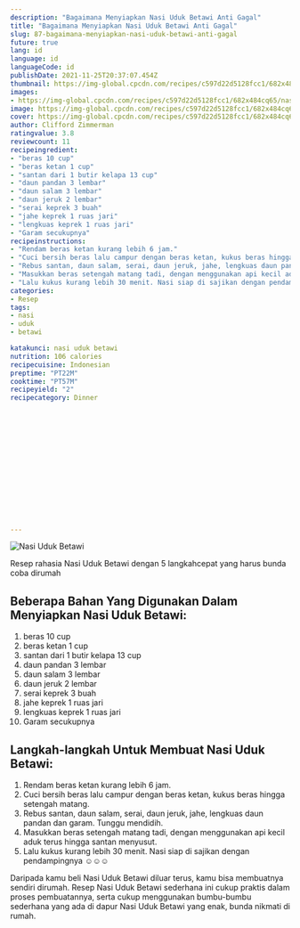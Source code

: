 ```yaml
---
description: "Bagaimana Menyiapkan Nasi Uduk Betawi Anti Gagal"
title: "Bagaimana Menyiapkan Nasi Uduk Betawi Anti Gagal"
slug: 87-bagaimana-menyiapkan-nasi-uduk-betawi-anti-gagal
future: true
lang: id
language: id
languageCode: id
publishDate: 2021-11-25T20:37:07.454Z 
thumbnail: https://img-global.cpcdn.com/recipes/c597d22d5128fcc1/682x484cq65/nasi-uduk-betawi-foto-resep-utama.png
images:
- https://img-global.cpcdn.com/recipes/c597d22d5128fcc1/682x484cq65/nasi-uduk-betawi-foto-resep-utama.png
image: https://img-global.cpcdn.com/recipes/c597d22d5128fcc1/682x484cq65/nasi-uduk-betawi-foto-resep-utama.png
cover: https://img-global.cpcdn.com/recipes/c597d22d5128fcc1/682x484cq65/nasi-uduk-betawi-foto-resep-utama.png
author: Clifford Zimmerman
ratingvalue: 3.8
reviewcount: 11
recipeingredient:
- "beras 10 cup"
- "beras ketan 1 cup"
- "santan dari 1 butir kelapa 13 cup"
- "daun pandan 3 lembar"
- "daun salam 3 lembar"
- "daun jeruk 2 lembar"
- "serai keprek 3 buah"
- "jahe keprek 1 ruas jari"
- "lengkuas keprek 1 ruas jari"
- "Garam secukupnya"
recipeinstructions:
- "Rendam beras ketan kurang lebih 6 jam."
- "Cuci bersih beras lalu campur dengan beras ketan, kukus beras hingga setengah matang."
- "Rebus santan, daun salam, serai, daun jeruk, jahe, lengkuas daun pandan dan garam. Tunggu mendidih."
- "Masukkan beras setengah matang tadi, dengan menggunakan api kecil aduk terus hingga santan menyusut."
- "Lalu kukus kurang lebih 30 menit. Nasi siap di sajikan dengan pendampingnya ☺☺☺"
categories:
- Resep
tags:
- nasi
- uduk
- betawi

katakunci: nasi uduk betawi 
nutrition: 106 calories
recipecuisine: Indonesian
preptime: "PT22M"
cooktime: "PT57M"
recipeyield: "2"
recipecategory: Dinner


     
    
    
    
    
    
    
    
    
    
    
      
    
---
```



![Nasi Uduk Betawi](https://img-global.cpcdn.com/recipes/c597d22d5128fcc1/682x484cq65/nasi-uduk-betawi-foto-resep-utama.png)

Resep rahasia Nasi Uduk Betawi    dengan 5 langkahcepat yang harus bunda coba dirumah

<!--inarticleads1-->

## Beberapa Bahan Yang Digunakan Dalam Menyiapkan Nasi Uduk Betawi:

1. beras 10 cup
1. beras ketan 1 cup
1. santan dari 1 butir kelapa 13 cup
1. daun pandan 3 lembar
1. daun salam 3 lembar
1. daun jeruk 2 lembar
1. serai keprek 3 buah
1. jahe keprek 1 ruas jari
1. lengkuas keprek 1 ruas jari
1. Garam secukupnya



<!--inarticleads2-->

## Langkah-langkah Untuk Membuat Nasi Uduk Betawi:

1. Rendam beras ketan kurang lebih 6 jam.
1. Cuci bersih beras lalu campur dengan beras ketan, kukus beras hingga setengah matang.
1. Rebus santan, daun salam, serai, daun jeruk, jahe, lengkuas daun pandan dan garam. Tunggu mendidih.
1. Masukkan beras setengah matang tadi, dengan menggunakan api kecil aduk terus hingga santan menyusut.
1. Lalu kukus kurang lebih 30 menit. Nasi siap di sajikan dengan pendampingnya ☺☺☺




Daripada kamu beli  Nasi Uduk Betawi  diluar terus, kamu  bisa membuatnya sendiri dirumah. Resep  Nasi Uduk Betawi  sederhana ini cukup praktis dalam proses pembuatannya, serta cukup menggunakan bumbu-bumbu sederhana yang ada di dapur  Nasi Uduk Betawi  yang enak, bunda nikmati di rumah.
